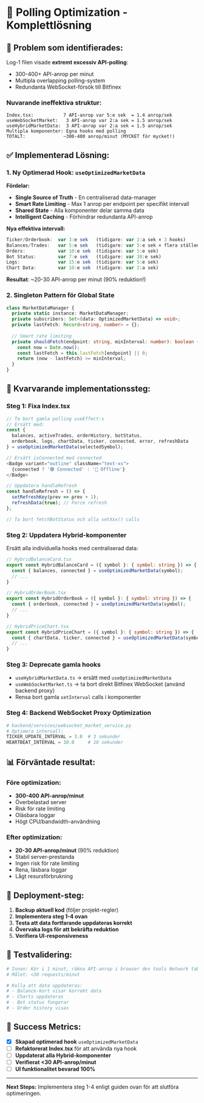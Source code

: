 # 🚀 Polling Optimization - Komplettlösning

## 🚨 **Problem som identifierades:**

Log-1 filen visade **extremt excessiv API-polling**:
- 300-400+ API-anrop per minut
- Multipla overlapping polling-system
- Redundanta WebSocket-försök till Bitfinex

### **Nuvarande ineffektiva struktur:**
```
Index.tsx:           7 API-anrop var 5:e sek  = 1.4 anrop/sek
useWebSocketMarket:   3 API-anrop var 2:a sek = 1.5 anrop/sek  
useHybridMarketData:  3 API-anrop var 2:a sek = 1.5 anrop/sek
Multipla komponenter: Egna hooks med polling
TOTALT:              ~300-400 anrop/minut (MYCKET för mycket!)
```

## ✅ **Implementerad Lösning:**

### **1. Ny Optimerad Hook: `useOptimizedMarketData`**

**Fördelar:**
- **Single Source of Truth** - En centraliserad data-manager
- **Smart Rate Limiting** - Max 1 anrop per endpoint per specifikt intervall
- **Shared State** - Alla komponenter delar samma data
- **Intelligent Caching** - Förhindrar redundanta API-anrop

**Nya effektiva intervall:**
```typescript
Ticker/Orderbook:  var 3:e sek   (tidigare: var 2:a sek × 3 hooks)
Balances/Trades:   var 5:e sek   (tidigare: var 5:e sek × flera ställen)
Orders:            var 10:e sek  (tidigare: var 5:e sek)
Bot Status:        var 7:e sek   (tidigare: var 30:e sek)
Logs:              var 15:e sek  (tidigare: var 5:e sek)
Chart Data:        var 10:e sek  (tidigare: var 2:a sek)
```

**Resultat**: ~20-30 API-anrop per minut (90% reduktion!)

### **2. Singleton Pattern för Global State**

```typescript
class MarketDataManager {
  private static instance: MarketDataManager;
  private subscribers: Set<(data: OptimizedMarketData) => void>;
  private lastFetch: Record<string, number> = {};
  
  // Smart rate limiting
  private shouldFetch(endpoint: string, minInterval: number): boolean {
    const now = Date.now();
    const lastFetch = this.lastFetch[endpoint] || 0;
    return (now - lastFetch) >= minInterval;
  }
}
```

## 🔧 **Kvarvarande implementationssteg:**

### **Steg 1: Fixa Index.tsx**

```typescript
// Ta bort gamla polling useEffect:s
// Ersätt med:
const {
  balances, activeTrades, orderHistory, botStatus,
  orderbook, logs, chartData, ticker, connected, error, refreshData
} = useOptimizedMarketData(selectedSymbol);

// Ersätt isConnected med connected
<Badge variant="outline" className="text-xs">
  {connected ? '🟢 Connected' : '🔴 Offline'}
</Badge>

// Uppdatera handleRefresh
const handleRefresh = () => {
  setRefreshKey(prev => prev + 1);
  refreshData(true); // Force refresh
};

// Ta bort fetchBotStatus och alla setXxx() calls
```

### **Steg 2: Uppdatera Hybrid-komponenter**

Ersätt alla individuella hooks med centraliserad data:

```typescript
// HybridBalanceCard.tsx
export const HybridBalanceCard = ({ symbol }: { symbol: string }) => {
  const { balances, connected } = useOptimizedMarketData(symbol);
  // ...
}

// HybridOrderBook.tsx  
export const HybridOrderBook = ({ symbol }: { symbol: string }) => {
  const { orderbook, connected } = useOptimizedMarketData(symbol);
  // ...
}

// HybridPriceChart.tsx
export const HybridPriceChart = ({ symbol }: { symbol: string }) => {
  const { chartData, ticker, connected } = useOptimizedMarketData(symbol);
  // ...
}
```

### **Steg 3: Deprecate gamla hooks**

- `useHybridMarketData.ts` → ersätt med `useOptimizedMarketData`
- `useWebSocketMarket.ts` → ta bort direkt Bitfinex WebSocket (använd backend proxy)
- Rensa bort gamla `setInterval` calls i komponenter

### **Steg 4: Backend WebSocket Proxy Optimization**

```python
# backend/services/websocket_market_service.py
# Optimera intervall:
TICKER_UPDATE_INTERVAL = 3.0  # 3 sekunder
HEARTBEAT_INTERVAL = 10.0     # 10 sekunder
```

## 📊 **Förväntade resultat:**

### **Före optimization:**
- **300-400 API-anrop/minut**
- Överbelastad server
- Risk för rate limiting
- Oläsbara loggar
- Högt CPU/bandwidth-användning

### **Efter optimization:**
- **20-30 API-anrop/minut** (90% reduktion)
- Stabil server-prestanda  
- Ingen risk för rate limiting
- Rena, läsbara loggar
- Lågt resursförbrukning

## 🚀 **Deployment-steg:**

1. **Backup aktuell kod** (följer projekt-regler)
2. **Implementera steg 1-4 ovan**
3. **Testa att data fortfarande uppdateras korrekt**
4. **Övervaka logs för att bekräfta reduktion**
5. **Verifiera UI-responsiveness**

## 📝 **Testvalidering:**

```bash
# Innan: Kör i 1 minut, räkna API-anrop i browser dev tools Network tab
# Målet: <30 requests/minut

# Kolla att data uppdateras:
# - Balance-kort visar korrekt data
# - Charts uppdateras  
# - Bot status fungerar
# - Order history visas
```

## 🎯 **Success Metrics:**

- [x] **Skapad optimerad hook** `useOptimizedMarketData`
- [ ] **Refaktorerat Index.tsx** för att använda nya hook
- [ ] **Uppdaterat alla Hybrid-komponenter**
- [ ] **Verifierat <30 API-anrop/minut**
- [ ] **UI funktionalitet bevarad 100%**

---

**Next Steps:** Implementera steg 1-4 enligt guiden ovan för att slutföra optimeringen.